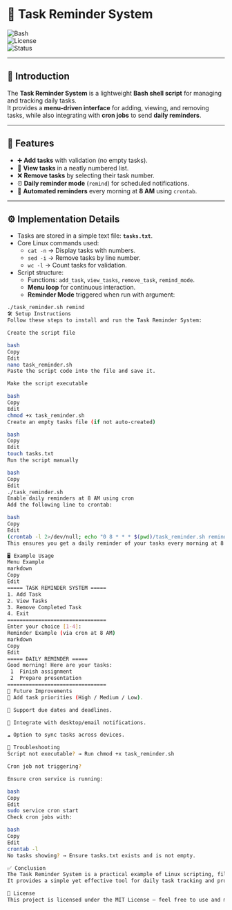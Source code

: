 # 📝 Task Reminder System  

![Bash](https://img.shields.io/badge/Shell-Bash-green)  
![License](https://img.shields.io/badge/License-MIT-blue)  
![Status](https://img.shields.io/badge/Status-Completed-success)  

---

## 📌 Introduction  
The **Task Reminder System** is a lightweight **Bash shell script** for managing and tracking daily tasks.  
It provides a **menu-driven interface** for adding, viewing, and removing tasks, while also integrating with **cron jobs** to send **daily reminders**.  

---

## 🎯 Features  
- ➕ **Add tasks** with validation (no empty tasks).  
- 👀 **View tasks** in a neatly numbered list.  
- ❌ **Remove tasks** by selecting their task number.  
- ⏰ **Daily reminder mode** (`remind`) for scheduled notifications.  
- 🔁 **Automated reminders** every morning at **8 AM** using `crontab`.  

---

## ⚙️ Implementation Details  
- Tasks are stored in a simple text file: **`tasks.txt`**.  
- Core Linux commands used:  
  - `cat -n` → Display tasks with numbers.  
  - `sed -i` → Remove tasks by line number.  
  - `wc -l` → Count tasks for validation.  
- Script structure:  
  - Functions: `add_task`, `view_tasks`, `remove_task`, `remind_mode`.  
  - **Menu loop** for continuous interaction.  
  - **Reminder Mode** triggered when run with argument:  

```bash
./task_reminder.sh remind
🛠️ Setup Instructions
Follow these steps to install and run the Task Reminder System:

Create the script file

bash
Copy
Edit
nano task_reminder.sh
Paste the script code into the file and save it.

Make the script executable

bash
Copy
Edit
chmod +x task_reminder.sh
Create an empty tasks file (if not auto-created)

bash
Copy
Edit
touch tasks.txt
Run the script manually

bash
Copy
Edit
./task_reminder.sh
Enable daily reminders at 8 AM using cron
Add the following line to crontab:

bash
Copy
Edit
(crontab -l 2>/dev/null; echo "0 8 * * * $(pwd)/task_reminder.sh remind") | crontab -
This ensures you get a daily reminder of your tasks every morning at 8 AM.

🖥️ Example Usage
Menu Example
markdown
Copy
Edit
===== TASK REMINDER SYSTEM =====
1. Add Task
2. View Tasks
3. Remove Completed Task
4. Exit
================================
Enter your choice [1-4]:
Reminder Example (via cron at 8 AM)
markdown
Copy
Edit
===== DAILY REMINDER =====
Good morning! Here are your tasks:
 1  Finish assignment
 2  Prepare presentation
================================
🚀 Future Improvements
📌 Add task priorities (High / Medium / Low).

📅 Support due dates and deadlines.

🔔 Integrate with desktop/email notifications.

☁️ Option to sync tasks across devices.

🔧 Troubleshooting
Script not executable? → Run chmod +x task_reminder.sh

Cron job not triggering?

Ensure cron service is running:

bash
Copy
Edit
sudo service cron start
Check cron jobs with:

bash
Copy
Edit
crontab -l
No tasks showing? → Ensure tasks.txt exists and is not empty.

✅ Conclusion
The Task Reminder System is a practical example of Linux scripting, file handling, and automation.
It provides a simple yet effective tool for daily task tracking and productivity.

📄 License
This project is licensed under the MIT License – feel free to use and modify it.